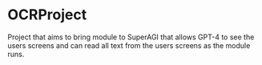 # OCRProject
 Project that aims to bring module to SuperAGI that allows GPT-4 to see the users screens and can read all text from the users screens as the module runs.
